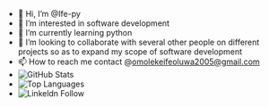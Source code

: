 - 👋 Hi, I’m @Ife-py
- 👀 I’m interested in software development
- 🌱 I’m currently learning python 
- 💞️ I’m looking to collaborate with several other people on different projects so as to expand my scope of software development
- 📫 How to reach me contact @omolekeifeoluwa2005@gmail.com
- ![GitHub Stats](https://github-readme-stats.vercel.app/api?username=Ife-py&show_icons=true&theme=radical)
- ![Top Languages](https://github-readme-stats.vercel.app/api/top-langs/?username=Ife-py&layout=compact&theme=radical)
- ![Linkeldn Follow](https://img.shields.io/linkeldn/follow/Ifeoluwa_Omoleke?style=social)



<!---
Ife-py/Ife-py is a ✨ special ✨ repository because its `README.md` (this file) appears on your GitHub profile.
You can click the Preview link to take a look at your changes.
--->
